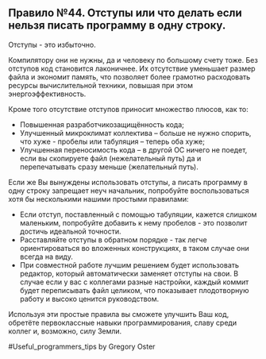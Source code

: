 
## Правило №44. Отступы или что делать если нельзя писать программу в одну строку. 

Отступы - это избыточно.

Компилятору они не нужны, да и человеку по большому счету тоже. Без отступов код становится лаконичнее. Их отсутствие уменьшает размер файла и экономит память, что позволяет более грамотно расходовать ресурсы вычислительной техники, повышая при этом энергоэффективность.

Кроме того отсутствие отступов приносит множество плюсов, как то:

- Повышенная разработчикозащищённость кода; 
- Улучшенный микроклимат коллектива – больше не нужно спорить, что хуже - пробелы или табуляция – теперь оба хуже; 
- Улучшенная переносимость кода – в другой ОС ничего не поедет, если вы скопируете файл (нежелательный путь) да и перепечатывать сразу меньше (желательный путь).

Если же Вы вынуждены использовать отступы, а писать программу в одну строку запрещает неуч начальник, попробуйте воспользоваться хотя бы несколькими нашими простыми правилами: 

* Если отступ, поставленный с помощью табуляции, кажется слишком маленьким, попробуйте добавить к нему пробелов - это позволит достичь идеальной точности.
* Расставляйте отступы в обратном порядке - так легче ориентироваться во вложенных конструкциях, в таком случае они всегда на виду.
* При совместной работе лучшим решением будет использовать редактор, который автоматически заменяет отступы на свои. В случае если у вас с коллегами разные настройки, каждый коммит будет переписывать файл целиком, что показывает плодотворную работу и высоко ценится руководством.

Используя эти простые правила вы сможете улучшить Ваш код, обретёте первоклассные навыки программирования, славу среди коллег и, возможно, силу Земли.

\#Useful_programmers_tips by Gregory Oster
